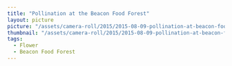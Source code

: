 ```yaml
---
title: "Pollination at the Beacon Food Forest"
layout: picture
picture: "/assets/camera-roll/2015/2015-08-09-pollination-at-beacon-food-forest/20150809_203802712_iOS.jpg"
thumbnail: "/assets/camera-roll/2015/2015-08-09-pollination-at-beacon-food-forest/20150809_203802712_iOS-thumbnail.jpg"
tags:
  - Flower
  - Beacon Food Forest
---
```

